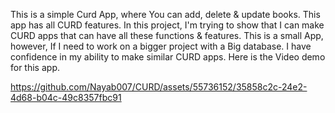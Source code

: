 This is a simple Curd App, where You can add, delete & update books. This app has all CURD features.
In this project, I'm trying to show that I can make CURD apps that can have all these functions & features. 
This is a small App, however, If I need to work on a bigger project with a Big database.
I have confidence in my ability to make similar CURD apps. Here is the Video demo for this app.


https://github.com/Nayab007/CURD/assets/55736152/35858c2c-24e2-4d68-b04c-49c8357fbc91

